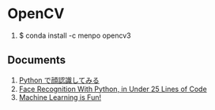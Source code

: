 # OpenCV 

1. $ conda install -c menpo opencv3


## Documents

1. [Python で顔認識してみる](http://qiita.com/fukuit/items/c6be23a301a97ebf60e8)
2. [Face Recognition With Python, in Under 25 Lines of Code](https://realpython.com/blog/python/face-recognition-with-python/)
3. [Machine Learning is Fun!](https://medium.com/@ageitgey/machine-learning-is-fun-80ea3ec3c471#.9fffiny9x)